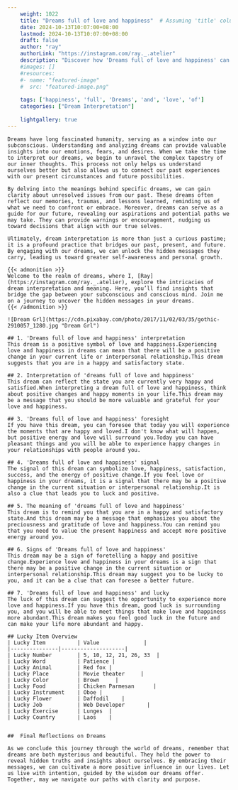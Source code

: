 ```yaml
---
    weight: 1022
    title: "Dreams full of love and happiness"  # Assuming 'title' column exists
    date: 2024-10-13T10:07:00+08:00
    lastmod: 2024-10-13T10:07:00+08:00
    draft: false
    author: "ray"
    authorLink: "https://instagram.com/ray._.atelier"
    description: "Discover how 'Dreams full of love and happiness' can interpret your future and uncover its significant meanings in your life."
    #images: []
    #resources:
    #- name: "featured-image"
    #  src: "featured-image.png"
    
    tags: ['happiness', 'full', 'Dreams', 'and', 'love', 'of']
    categories: ["Dream Interpretation"]
    
    lightgallery: true
---
```

    
    Dreams have long fascinated humanity, serving as a window into our subconscious. Understanding and analyzing dreams can provide valuable insights into our emotions, fears, and desires. When we take the time to interpret our dreams, we begin to unravel the complex tapestry of our inner thoughts. This process not only helps us understand ourselves better but also allows us to connect our past experiences with our present circumstances and future possibilities.
    
    By delving into the meanings behind specific dreams, we can gain clarity about unresolved issues from our past. These dreams often reflect our memories, traumas, and lessons learned, reminding us of what we need to confront or embrace. Moreover, dreams can serve as a guide for our future, revealing our aspirations and potential paths we may take. They can provide warnings or encouragement, nudging us toward decisions that align with our true selves.
    
    Ultimately, dream interpretation is more than just a curious pastime; it is a profound practice that bridges our past, present, and future. By engaging with our dreams, we can unlock the hidden messages they carry, leading us toward greater self-awareness and personal growth.
    
    {{< admonition >}}
    Welcome to the realm of dreams, where I, [Ray](https://instagram.com/ray._.atelier), explore the intricacies of dream interpretation and meaning. Here, you’ll find insights that bridge the gap between your subconscious and conscious mind. Join me on a journey to uncover the hidden messages in your dreams.
    {{< /admonition >}}
    
    ![Dream Grl](https://cdn.pixabay.com/photo/2017/11/02/03/35/gothic-2910057_1280.jpg "Dream Grl")
    
    ## 1. 'Dreams full of love and happiness' interpretation
    This dream is a positive symbol of love and happiness.Experiencing love and happiness in dreams can mean that there will be a positive change in your current life or interpersonal relationship.This dream suggests that you are in a happy and satisfactory state.
    
    ## 2. Interpretation of 'dreams full of love and happiness'
    This dream can reflect the state you are currently very happy and satisfied.When interpreting a dream full of love and happiness, think about positive changes and happy moments in your life.This dream may be a message that you should be more valuable and grateful for your love and happiness.
    
    ## 3. 'Dreams full of love and happiness' foresight
    If you have this dream, you can foresee that today you will experience the moments that are happy and loved.I don't know what will happen, but positive energy and love will surround you.Today you can have pleasant things and you will be able to experience happy changes in your relationships with people around you.
    
    ## 4. 'Dreams full of love and happiness' signal
    The signal of this dream can symbolize love, happiness, satisfaction, success, and the energy of positive change.If you feel love or happiness in your dreams, it is a signal that there may be a positive change in the current situation or interpersonal relationship.It is also a clue that leads you to luck and positive.
    
    ## 5. The meaning of 'dreams full of love and happiness'
    This dream is to remind you that you are in a happy and satisfactory state.And this dream may be a message that emphasizes you about the preciousness and gratitude of love and happiness.You can remind you that you need to value the present happiness and accept more positive energy around you.
    
    ## 6. Signs of 'Dreams full of love and happiness'
    This dream may be a sign of foretelling a happy and positive change.Experience love and happiness in your dreams is a sign that there may be a positive change in the current situation or interpersonal relationship.This dream may suggest you to be lucky to you, and it can be a clue that can foresee a better future.
    
    ## 7. 'Dreams full of love and happiness' and lucky
    The luck of this dream can suggest the opportunity to experience more love and happiness.If you have this dream, good luck is surrounding you, and you will be able to meet things that make love and happiness more abundant.This dream makes you feel good luck in the future and can make your life more abundant and happy.
    
    ## Lucky Item Overview
    | Lucky Item          | Value              |
    |---------------|--------------------|
    | Lucky Number        | 5, 10, 12, 21, 26, 33  |
    | Lucky Word          | Patience |
    | Lucky Animal        | Red fox |
    | Lucky Place         | Movie theater     |
    | Lucky Color         | Brown     |
    | Lucky Food          | Chicken Parmesan      |
    | Lucky Instrument    | Oboe |
    | Lucky Flower        | Daffodil    |
    | Lucky Job           | Web Developer       |
    | Lucky Exercise      | Lunges  |
    | Lucky Country       | Laos    |
    
    
    ##  Final Reflections on Dreams
    
    As we conclude this journey through the world of dreams, remember that dreams are both mysterious and beautiful. They hold the power to reveal hidden truths and insights about ourselves. By embracing their messages, we can cultivate a more positive influence in our lives. Let us live with intention, guided by the wisdom our dreams offer. Together, may we navigate our paths with clarity and purpose.
    